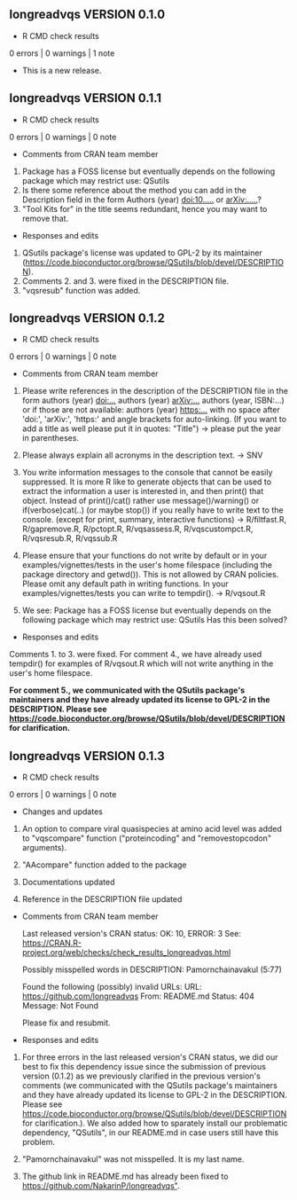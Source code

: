 ## longreadvqs VERSION 0.1.0
  
  - R CMD check results
  
  0 errors | 0 warnings | 1 note
  
  * This is a new release.

## longreadvqs VERSION 0.1.1
  
  - R CMD check results
  
  0 errors | 0 warnings | 0 note
  
  - Comments from CRAN team member
  
  1. Package has a FOSS license but eventually depends on the following package which may restrict use: QSutils
  2. Is there some reference about the method you can add in the Description
field in the form Authors (year) <doi:10.....> or <arXiv:.....>?
  3. "Tool Kits for" in the title seems redundant, hence you may want to
remove that.

  - Responses and edits
  
  1. QSutils package's license was updated to GPL-2 by its maintainer (https://code.bioconductor.org/browse/QSutils/blob/devel/DESCRIPTION).
  2. Comments 2. and 3. were fixed in the DESCRIPTION file.
  3. "vqsresub" function was added.

## longreadvqs VERSION 0.1.2

  - R CMD check results
  
  0 errors | 0 warnings | 0 note
  
  - Comments from CRAN team member
  
  1. Please write references in the description of the DESCRIPTION file in the 
  form authors (year) <doi:...>
  authors (year) <arXiv:...>
  authors (year, ISBN:...)
  or if those are not available: authors (year) <https:...>
  with no space after 'doi:', 'arXiv:', 'https:' and angle brackets for
  auto-linking. (If you want to add a title as well please put it in
  quotes: "Title") -> please put the year in parentheses.
  
  2. Please always explain all acronyms in the description text. -> SNV
  
  3. You write information messages to the console that cannot be easily
  suppressed. It is more R like to generate objects that can be used to extract 
  the information a user is interested in, and then print() that object.
  Instead of print()/cat() rather use message()/warning() or
  if(verbose)cat(..) (or maybe stop()) if you really have to write text to
  the console. (except for print, summary, interactive functions) ->
  R/filtfast.R, R/gapremove.R, R/pctopt.R, R/vqsassess.R,
  R/vqscustompct.R, R/vqsresub.R, R/vqssub.R
  
  4. Please ensure that your functions do not write by default or in your
  examples/vignettes/tests in the user's home filespace (including the
  package directory and getwd()). This is not allowed by CRAN policies.
  Please omit any default path in writing functions. In your
  examples/vignettes/tests you can write to tempdir(). -> R/vqsout.R
  
  5. We see: Package has a FOSS license but eventually depends on the following
  package which may restrict use:
     QSutils
  Has this been solved?
  
  - Responses and edits
  
  Comments 1. to 3. were fixed. For comment 4., we have already used tempdir() 
  for examples of R/vqsout.R which will not write anything in the user's home 
  filespace. 
  
  ******For comment 5., we communicated with the QSutils package's 
  maintainers and they have already updated its license to GPL-2 in the 
  DESCRIPTION. Please see 
  <https://code.bioconductor.org/browse/QSutils/blob/devel/DESCRIPTION> for 
  clarification.******
  
## longreadvqs VERSION 0.1.3
  
  - R CMD check results
  
  0 errors | 0 warnings | 0 note
  
  - Changes and updates
  
  1. An option to compare viral quasispecies at amino acid level was added to
  "vqscompare" function ("proteincoding" and "removestopcodon" arguments).
  
  2. "AAcompare" function added to the package
  
  3. Documentations updated
  
  4. Reference in the DESCRIPTION file updated
  
  - Comments from CRAN team member
  
    Last released version's CRAN status: OK: 10, ERROR: 3
    See: <https://CRAN.R-project.org/web/checks/check_results_longreadvqs.html>
  
    Possibly misspelled words in DESCRIPTION:
    Pamornchainavakul (5:77)

    Found the following (possibly) invalid URLs:
      URL: https://github.com/longreadvqs
        From: README.md
        Status: 404
        Message: Not Found
        
    Please fix and resubmit.
    
  - Responses and edits
  
  1. For three errors in the last released version's CRAN status, we did our 
  best to fix this dependency issue since the submission of previous version 
  (0.1.2) as we previously clarified in the previous version's comments (we 
  communicated with the QSutils package's maintainers and they have already 
  updated its license to GPL-2 in the DESCRIPTION. Please see 
  <https://code.bioconductor.org/browse/QSutils/blob/devel/DESCRIPTION> for 
  clarification.). We also added how to sparately install our problematic 
  dependency, "QSutils", in our README.md in case users still have this problem.
  
  2. "Pamornchainavakul" was not misspelled. It is my last name.
  
  3. The github link in README.md has already been fixed to 
  <https://github.com/NakarinP/longreadvqs">.

